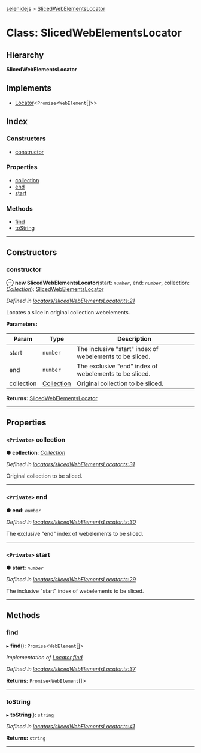 [selenidejs](../README.md) > [SlicedWebElementsLocator](../classes/slicedwebelementslocator.md)

# Class: SlicedWebElementsLocator

## Hierarchy

**SlicedWebElementsLocator**

## Implements

* [Locator](../interfaces/locator.md)<`Promise`<`WebElement`[]>>

## Index

### Constructors

* [constructor](slicedwebelementslocator.md#constructor)

### Properties

* [collection](slicedwebelementslocator.md#collection)
* [end](slicedwebelementslocator.md#end)
* [start](slicedwebelementslocator.md#start)

### Methods

* [find](slicedwebelementslocator.md#find)
* [toString](slicedwebelementslocator.md#tostring)

---

## Constructors

<a id="constructor"></a>

###  constructor

⊕ **new SlicedWebElementsLocator**(start: *`number`*, end: *`number`*, collection: *[Collection](collection.md)*): [SlicedWebElementsLocator](slicedwebelementslocator.md)

*Defined in [locators/slicedWebElementsLocator.ts:21](https://github.com/knowledgeexpert/selenidejs/blob/master/lib/locators/slicedWebElementsLocator.ts#L21)*

Locates a slice in original collection webelements.

**Parameters:**

| Param | Type | Description |
| ------ | ------ | ------ |
| start | `number` |  The inclusive "start" index of webelements to be sliced. |
| end | `number` |  The exclusive "end" index of webelements to be sliced. |
| collection | [Collection](collection.md) |  Original collection to be sliced. |

**Returns:** [SlicedWebElementsLocator](slicedwebelementslocator.md)

___

## Properties

<a id="collection"></a>

### `<Private>` collection

**● collection**: *[Collection](collection.md)*

*Defined in [locators/slicedWebElementsLocator.ts:31](https://github.com/knowledgeexpert/selenidejs/blob/master/lib/locators/slicedWebElementsLocator.ts#L31)*

Original collection to be sliced.

___
<a id="end"></a>

### `<Private>` end

**● end**: *`number`*

*Defined in [locators/slicedWebElementsLocator.ts:30](https://github.com/knowledgeexpert/selenidejs/blob/master/lib/locators/slicedWebElementsLocator.ts#L30)*

The exclusive "end" index of webelements to be sliced.

___
<a id="start"></a>

### `<Private>` start

**● start**: *`number`*

*Defined in [locators/slicedWebElementsLocator.ts:29](https://github.com/knowledgeexpert/selenidejs/blob/master/lib/locators/slicedWebElementsLocator.ts#L29)*

The inclusive "start" index of webelements to be sliced.

___

## Methods

<a id="find"></a>

###  find

▸ **find**(): `Promise`<`WebElement`[]>

*Implementation of [Locator](../interfaces/locator.md).[find](../interfaces/locator.md#find)*

*Defined in [locators/slicedWebElementsLocator.ts:37](https://github.com/knowledgeexpert/selenidejs/blob/master/lib/locators/slicedWebElementsLocator.ts#L37)*

**Returns:** `Promise`<`WebElement`[]>

___
<a id="tostring"></a>

###  toString

▸ **toString**(): `string`

*Defined in [locators/slicedWebElementsLocator.ts:41](https://github.com/knowledgeexpert/selenidejs/blob/master/lib/locators/slicedWebElementsLocator.ts#L41)*

**Returns:** `string`

___

